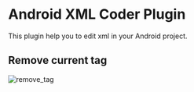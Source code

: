 Android XML Coder Plugin
=============================================

This plugin help you to edit xml in your Android project.

## Remove current tag 

![remove_tag](https://raw.githubusercontent.com/tommykw/android-xml-coder-plugin/captures/remove_tag.gif)
